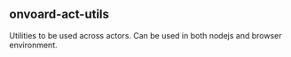 ## onvoard-act-utils
Utilities to be used across actors. Can be used in both nodejs and browser environment.
